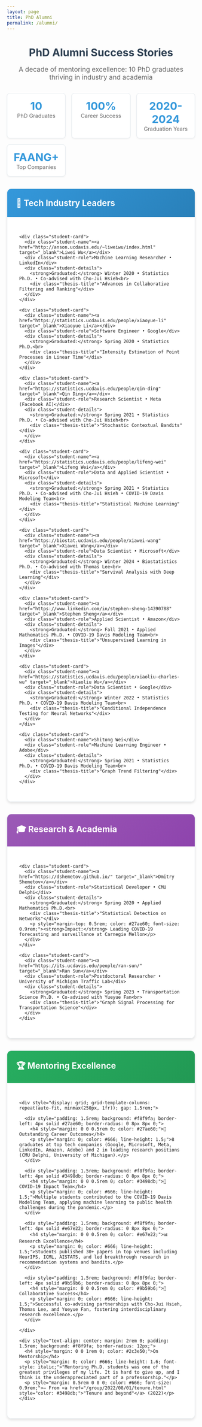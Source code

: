 ```yaml
---
layout: page
title: PhD Alumni
permalink: /alumni/
---
```


<style>
.alumni-section {
  margin: 2rem 0;
  border: 1px solid #e1e8ed;
  border-radius: 12px;
  overflow: hidden;
  box-shadow: 0 4px 6px rgba(0,0,0,0.1);
}

.section-header {
  padding: 1.5rem;
  margin: 0;
  color: white;
  display: flex;
  align-items: center;
  font-size: 1.4rem;
  font-weight: bold;
}

.section-header.success { background: linear-gradient(135deg, #27ae60, #229954); }
.section-header.tech { background: linear-gradient(135deg, #3498db, #2980b9); }
.section-header.research { background: linear-gradient(135deg, #9b59b6, #8e44ad); }

.section-content {
  padding: 2rem;
  background: white;
}

.student-card {
  margin: 1.5rem 0;
  padding: 1.5rem;
  background: #f8f9fa;
  border: 1px solid #e1e8ed;
  border-radius: 12px;
  transition: all 0.3s ease;
}

.student-card:hover {
  box-shadow: 0 4px 12px rgba(0,0,0,0.1);
  transform: translateY(-2px);
}

.student-name {
  font-size: 1.2rem;
  font-weight: bold;
  color: #2c3e50;
  margin: 0 0 0.5rem 0;
}

.student-role {
  color: #3498db;
  font-weight: 600;
  margin: 0 0 1rem 0;
}

.student-details {
  color: #666;
  line-height: 1.5;
}

.thesis-title {
  font-style: italic;
  color: #8e44ad;
  margin-top: 0.5rem;
}
</style>

<div style="text-align: center; margin: 2rem 0;">
  <h1 style="color: #2c3e50; margin-bottom: 0.5rem;">PhD Alumni Success Stories</h1>
  <p style="font-size: 1.1rem; color: #666;">A decade of mentoring excellence: 10 PhD graduates thriving in industry and academia</p>
</div>

<div style="display: grid; grid-template-columns: repeat(auto-fit, minmax(150px, 1fr)); gap: 1rem; margin: 2rem 0; text-align: center;">
  <div style="padding: 1rem; background: white; border: 1px solid #e1e8ed; border-radius: 8px; box-shadow: 0 2px 4px rgba(0,0,0,0.05);">
    <div style="font-size: 1.8rem; font-weight: bold; color: #3498db;">10</div>
    <div style="color: #666; font-size: 0.9rem;">PhD Graduates</div>
  </div>
  <div style="padding: 1rem; background: white; border: 1px solid #e1e8ed; border-radius: 8px; box-shadow: 0 2px 4px rgba(0,0,0,0.05);">
    <div style="font-size: 1.8rem; font-weight: bold; color: #3498db;">100%</div>
    <div style="color: #666; font-size: 0.9rem;">Career Success</div>
  </div>
  <div style="padding: 1rem; background: white; border: 1px solid #e1e8ed; border-radius: 8px; box-shadow: 0 2px 4px rgba(0,0,0,0.05);">
    <div style="font-size: 1.8rem; font-weight: bold; color: #3498db;">2020-2024</div>
    <div style="color: #666; font-size: 0.9rem;">Graduation Years</div>
  </div>
  <div style="padding: 1rem; background: white; border: 1px solid #e1e8ed; border-radius: 8px; box-shadow: 0 2px 4px rgba(0,0,0,0.05);">
    <div style="font-size: 1.8rem; font-weight: bold; color: #3498db;">FAANG+</div>
    <div style="color: #666; font-size: 0.9rem;">Top Companies</div>
  </div>
</div>

<!-- Tech Industry Leaders -->
<div class="alumni-section">
  <h2 class="section-header tech">🏢 Tech Industry Leaders</h2>
  <div class="section-content">

    <div class="student-card">
      <div class="student-name"><a href="http://anson.ucdavis.edu/~liweiwu/index.html" target="_blank">Liwei Wu</a></div>
      <div class="student-role">Machine Learning Researcher • LinkedIn</div>
      <div class="student-details">
        <strong>Graduated:</strong> Winter 2020 • Statistics Ph.D. • Co-advised with Cho-Jui Hsieh<br>
        <div class="thesis-title">"Advances in Collaborative Filtering and Ranking"</div>
      </div>
    </div>

    <div class="student-card">
      <div class="student-name"><a href="https://statistics.ucdavis.edu/people/xiaoyue-li" target="_blank">Xiaoyue Li</a></div>
      <div class="student-role">Software Engineer • Google</div>
      <div class="student-details">
        <strong>Graduated:</strong> Spring 2020 • Statistics Ph.D.<br>
        <div class="thesis-title">"Intensity Estimation of Point Processes in Linear Time"</div>
      </div>
    </div>

    <div class="student-card">
      <div class="student-name"><a href="https://statistics.ucdavis.edu/people/qin-ding" target="_blank">Qin Ding</a></div>
      <div class="student-role">Research Scientist • Meta (Facebook AI)</div>
      <div class="student-details">
        <strong>Graduated:</strong> Spring 2021 • Statistics Ph.D. • Co-advised with Cho-Jui Hsieh<br>
        <div class="thesis-title">"Stochastic Contextual Bandits"</div>
      </div>
    </div>

    <div class="student-card">
      <div class="student-name"><a href="https://statistics.ucdavis.edu/people/lifeng-wei" target="_blank">Lifeng Wei</a></div>
      <div class="student-role">Data and Applied Scientist • Microsoft</div>
      <div class="student-details">
        <strong>Graduated:</strong> Spring 2021 • Statistics Ph.D. • Co-advised with Cho-Jui Hsieh • COVID-19 Davis Modeling Team<br>
        <div class="thesis-title">"Statistical Machine Learning"</div>
      </div>
    </div>

    <div class="student-card">
      <div class="student-name"><a href="https://biostat.ucdavis.edu/people/xiawei-wang" target="_blank">Xiawei Wang</a></div>
      <div class="student-role">Data Scientist • Microsoft</div>
      <div class="student-details">
        <strong>Graduated:</strong> Winter 2024 • Biostatistics Ph.D. • Co-advised with Thomas Lee<br>
        <div class="thesis-title">"Survival Analysis with Deep Learning"</div>
      </div>
    </div>

    <div class="student-card">
      <div class="student-name"><a href="https://www.linkedin.com/in/stephen-sheng-14390788" target="_blank">Stephen Sheng</a></div>
      <div class="student-role">Applied Scientist • Amazon</div>
      <div class="student-details">
        <strong>Graduated:</strong> Fall 2021 • Applied Mathematics Ph.D. • COVID-19 Davis Modeling Team<br>
        <div class="thesis-title">"Unsupervised Learning in Images"</div>
      </div>
    </div>

    <div class="student-card">
      <div class="student-name"><a href="https://statistics.ucdavis.edu/people/xiaoliu-charles-wu" target="_blank">Xiaoliu Wu</a></div>
      <div class="student-role">Data Scientist • Google</div>
      <div class="student-details">
        <strong>Graduated:</strong> Winter 2022 • Statistics Ph.D. • COVID-19 Davis Modeling Team<br>
        <div class="thesis-title">"Conditional Independence Testing for Neural Networks"</div>
      </div>
    </div>

    <div class="student-card">
      <div class="student-name">Shitong Wei</div>
      <div class="student-role">Machine Learning Engineer • Adobe</div>
      <div class="student-details">
        <strong>Graduated:</strong> Spring 2021 • Statistics Ph.D. • COVID-19 Davis Modeling Team<br>
        <div class="thesis-title">"Graph Trend Filtering"</div>
      </div>
    </div>

  </div>
</div>

<!-- Research & Academia -->
<div class="alumni-section">
  <h2 class="section-header research">🎓 Research & Academia</h2>
  <div class="section-content">

    <div class="student-card">
      <div class="student-name"><a href="https://dshemetov.github.io/" target="_blank">Dmitry Shemetov</a></div>
      <div class="student-role">Statistical Developer • CMU Delphi</div>
      <div class="student-details">
        <strong>Graduated:</strong> Spring 2020 • Applied Mathematics Ph.D.<br>
        <div class="thesis-title">"Statistical Detection on Networks"</div>
        <p style="margin-top: 0.5rem; color: #27ae60; font-size: 0.9rem;"><strong>Impact:</strong> Leading COVID-19 forecasting and surveillance at Carnegie Mellon</p>
      </div>
    </div>

    <div class="student-card">
      <div class="student-name"><a href="https://its.ucdavis.edu/people/ran-sun/" target="_blank">Ran Sun</a></div>
      <div class="student-role">Postdoctoral Researcher • University of Michigan Traffic Lab</div>
      <div class="student-details">
        <strong>Graduated:</strong> Spring 2023 • Transportation Science Ph.D. • Co-advised with Yueyue Fan<br>
        <div class="thesis-title">"Graph Signal Processing for Transportation Science"</div>
      </div>
    </div>

  </div>
</div>

<!-- Mentoring Excellence -->
<div class="alumni-section">
  <h2 class="section-header success">🏆 Mentoring Excellence</h2>
  <div class="section-content">

    <div style="display: grid; grid-template-columns: repeat(auto-fit, minmax(250px, 1fr)); gap: 1.5rem;">
      
      <div style="padding: 1.5rem; background: #f8f9fa; border-left: 4px solid #27ae60; border-radius: 0 8px 8px 0;">
        <h4 style="margin: 0 0 0.5rem 0; color: #27ae60;">🎯 Outstanding Career Outcomes</h4>
        <p style="margin: 0; color: #666; line-height: 1.5;">8 graduates at top tech companies (Google, Microsoft, Meta, LinkedIn, Amazon, Adobe) and 2 in leading research positions (CMU Delphi, University of Michigan).</p>
      </div>

      <div style="padding: 1.5rem; background: #f8f9fa; border-left: 4px solid #3498db; border-radius: 0 8px 8px 0;">
        <h4 style="margin: 0 0 0.5rem 0; color: #3498db;">🦠 COVID-19 Impact Team</h4>
        <p style="margin: 0; color: #666; line-height: 1.5;">Multiple students contributed to the COVID-19 Davis Modeling Team, applying machine learning to public health challenges during the pandemic.</p>
      </div>

      <div style="padding: 1.5rem; background: #f8f9fa; border-left: 4px solid #e67e22; border-radius: 0 8px 8px 0;">
        <h4 style="margin: 0 0 0.5rem 0; color: #e67e22;">📊 Research Excellence</h4>
        <p style="margin: 0; color: #666; line-height: 1.5;">Students published 30+ papers in top venues including NeurIPS, ICML, AISTATS, and led breakthrough research in recommendation systems and bandits.</p>
      </div>

      <div style="padding: 1.5rem; background: #f8f9fa; border-left: 4px solid #9b59b6; border-radius: 0 8px 8px 0;">
        <h4 style="margin: 0 0 0.5rem 0; color: #9b59b6;">🤝 Collaborative Success</h4>
        <p style="margin: 0; color: #666; line-height: 1.5;">Successful co-advising partnerships with Cho-Jui Hsieh, Thomas Lee, and Yueyue Fan, fostering interdisciplinary research excellence.</p>
      </div>

    </div>

    <div style="text-align: center; margin: 2rem 0; padding: 1.5rem; background: #f8f9fa; border-radius: 12px;">
      <h4 style="margin: 0 0 1rem 0; color: #2c3e50;">On Mentorship</h4>
      <p style="margin: 0; color: #666; line-height: 1.6; font-style: italic;">"Mentoring Ph.D. students was one of the greatest privileges of my life. It is hard to give up, and I think is the underappreciated part of a professorship."</p>
      <p style="margin: 0.5rem 0 0 0; color: #666; font-size: 0.9rem;">— From <a href="/group/2022/08/01/tenure.html" style="color: #3498db;">"Tenure and beyond"</a> (2022)</p>
    </div>

  </div>
</div>
